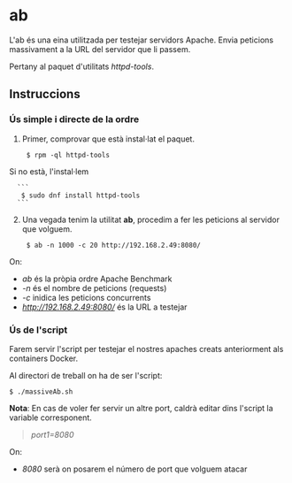 # ab

L'ab és una eina utilitzada per testejar servidors Apache. Envia peticions massivament a la URL del servidor que li passem.

Pertany al paquet d'utilitats *httpd-tools*.

## Instruccions 

### Ús simple i directe de la ordre

1.  Primer, comprovar que està instal·lat el paquet.

      ```
       $ rpm -ql httpd-tools
      ```

  Si no està, l'instal·lem
  
      ```
       $ sudo dnf install httpd-tools
      ```
  
2. Una vegada tenim la utilitat **ab**, procedim a fer les peticions al servidor que volguem.

      ```
       $ ab -n 1000 -c 20 http://192.168.2.49:8080/
      ```
      
  On:
  * *ab* és la pròpia ordre Apache Benchmark
  * *-n* és el nombre de peticions (requests)
  * *-c* inidica les peticions concurrents
  * *http://192.168.2.49:8080/* és la URL a testejar

### Ús de l'script

Farem servir l'script per testejar el nostres apaches creats anteriorment als containers Docker.

Al directori de treball on ha de ser l'script:

```
$ ./massiveAb.sh 
```

**Nota**: En cas de voler fer servir un altre port, caldrà editar dins l'script
la variable corresponent.

>	*port1=8080*

On:

*	*8080* serà on posarem el número de port que volguem atacar
